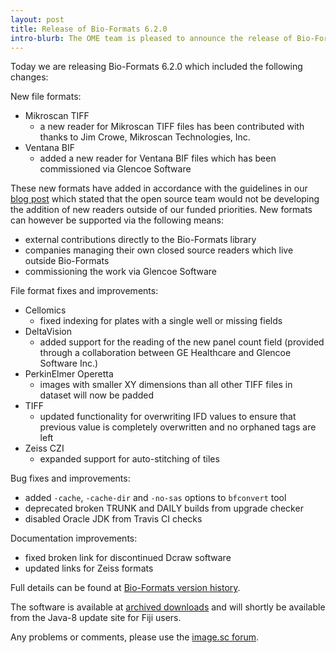 ```yaml
---
layout: post
title: Release of Bio-Formats 6.2.0
intro-blurb: The OME team is pleased to announce the release of Bio-Formats 6.2.0
---
```


Today we are releasing Bio-Formats 6.2.0 which included the following changes:

New file formats:

* Mikroscan TIFF
  * a new reader for Mikroscan TIFF files has been contributed with thanks to Jim Crowe, Mikroscan Technologies, Inc.
* Ventana BIF
  * added a new reader for Ventana BIF files which has been commissioned via Glencoe Software

These new formats have added in accordance with the guidelines in our [blog post](https://blog.openmicroscopy.org/community/file-formats/2019/06/25/formats/) which stated that the open source team would not be developing the addition of new readers outside of our funded priorities. New formats can however be supported via the following means:
 * external contributions directly to the Bio-Formats library
 * companies managing their own closed source readers which live outside Bio-Formats
 * commissioning the work via Glencoe Software

File format fixes and improvements:

* Cellomics
  * fixed indexing for plates with a single well or missing fields
* DeltaVision
  * added support for the reading of the new panel count field (provided through a collaboration 
    between GE Healthcare and Glencoe Software Inc.)
* PerkinElmer Operetta
  * images with smaller XY dimensions than all other TIFF files in dataset will now be padded
* TIFF
  * updated functionality for overwriting IFD values to ensure that previous value is 
    completely overwritten and no orphaned tags are left
* Zeiss CZI
  * expanded support for auto-stitching of tiles

Bug fixes and improvements:

* added ``-cache``, ``-cache-dir`` and ``-no-sas`` options to ``bfconvert`` tool
* deprecated broken TRUNK and DAILY builds from upgrade checker
* disabled Oracle JDK from Travis CI checks

Documentation improvements:

* fixed broken link for discontinued Dcraw software
* updated links for Zeiss formats

Full details can be found at [Bio-Formats version history](https://docs.openmicroscopy.org/bio-formats/6.2.0/about/whats-new.html).

The software is available at [archived downloads](https://downloads.openmicroscopy.org/bio-formats/6.2.0)
and will shortly be available from the Java-8 update site for Fiji users.

Any problems or comments, please use the [image.sc forum](https://forum.image.sc/tags/bio-formats).
